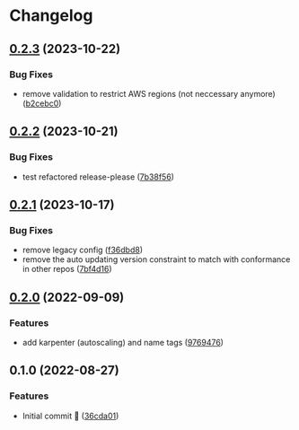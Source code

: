 # Changelog

## [0.2.3](https://github.com/ventx/terraform-aws-stackx-network/compare/v0.2.2...v0.2.3) (2023-10-22)


### Bug Fixes

* remove validation to restrict AWS regions (not neccessary anymore) ([b2cebc0](https://github.com/ventx/terraform-aws-stackx-network/commit/b2cebc0afdf141b5006c68415b84cb86ce4fac27))

## [0.2.2](https://github.com/ventx/terraform-aws-stackx-network/compare/v0.2.1...v0.2.2) (2023-10-21)


### Bug Fixes

* test refactored release-please ([7b38f56](https://github.com/ventx/terraform-aws-stackx-network/commit/7b38f560d60a8c75b871b381e9880a5c95de762c))

## [0.2.1](https://github.com/ventx/terraform-aws-stackx-network/compare/v0.2.0...v0.2.1) (2023-10-17)


### Bug Fixes

* remove legacy config ([f36dbd8](https://github.com/ventx/terraform-aws-stackx-network/commit/f36dbd86cd81a8348d86f5ea54eaa208d309bcc7))
* remove the auto updating version constraint to match with conformance in other repos ([7bf4d16](https://github.com/ventx/terraform-aws-stackx-network/commit/7bf4d165122a580c6b94787a53e61b37aa18c66c))

## [0.2.0](https://github.com/ventx/terraform-aws-stackx-network/compare/v0.1.0...v0.2.0) (2022-09-09)


### Features

* add karpenter (autoscaling) and name tags ([9769476](https://github.com/ventx/terraform-aws-stackx-network/commit/976947637bb995ddd3b21bac78a3cdb5c595d960))

## 0.1.0 (2022-08-27)


### Features

* Initial commit 🚀 ([36cda01](https://github.com/ventx/terraform-aws-stackx-network/commit/36cda014425e6132d069a6eed2a219d4139ea7a8))
